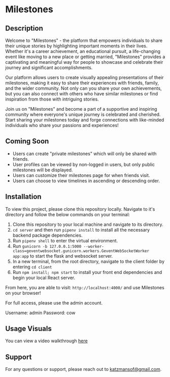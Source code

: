 # Milestones
## Description
Welcome to "Milestones" - the platform that empowers individuals to share their unique stories by highlighting important moments in their lives. Whether it's a career achievement, an educational pursuit, a life-changing event like moving to a new place or getting married, "Milestones" provides a captivating and meaningful way for people to showcase and celebrate their journey and significant accomplishments.

Our platform allows users to create visually appealing presentations of their milestones, making it easy to share their experiences with friends, family, and the wider community. Not only can you share your own achievements, but you can also connect with others who have similar milestones or find inspiration from those with intriguing stories.

Join us on "Milestones" and become a part of a supportive and inspiring community where everyone's unique journey is celebrated and cherished. Start sharing your milestones today and forge connections with like-minded individuals who share your passions and experiences!

## Coming Soon
- Users can create "private milestones" which will only be shared with friends.
- User profiles can be viewed by non-logged in users, but only public milestones will be displayed.
- Users can customize their milestones page for when friends visit.
- Users can choose to view timelines in ascending or descending order.

## Installation
To view this project, please clone this repository locally. 
Navigate to it's directory and follow the below commands on your terminal: 

1. Clone this repository to your local machine and navigate to its directory.
2. `cd server` and then run `pipenv install` to install all the necessary backend package dependencies.
3. Run `pipenv shell` to enter the virtual environment.
4. Run `gunicorn -b 127.0.0.1:5000 --worker-class=geventwebsocket.gunicorn.workers.GeventWebSocketWorker app:app` to start the flask and websocket server. 
5. In a new terminal, from the root directory, navigate to the client folder by entering `cd client`
6. Run `npm install; npm start` to install your front end dependencies and begin your local React server. 

From here, you are able to visit: `http://localhost:4000/` and use Milestones on your browser!

For full access, please use the admin account. 

Username: admin
Password: cow 

## Usage Visuals
You can view a video walkthrough [here](https://youtu.be/23grUYcH2Qw) 

## Support
For any questions or support, please reach out to katzmansof@gmail.com.

